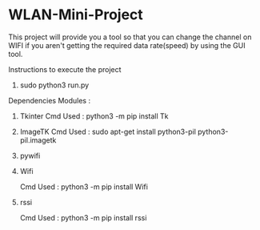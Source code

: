 # WLAN-Mini-Project
This project will provide you a tool so that you can change the channel on WIFI if you aren't getting the required data 
rate(speed) by using the GUI tool.

Instructions to execute the project
1. sudo python3 run.py

Dependencies Modules :
 1. Tkinter
    Cmd Used : python3 -m pip install Tk
 
 3. ImageTK 
     Cmd Used : sudo apt-get install python3-pil python3-pil.imagetk
 
 4. pywifi

5. Wifi
    
    Cmd Used : python3 -m pip install Wifi
 
 6. rssi
    
    Cmd Used : python3 -m pip install rssi
